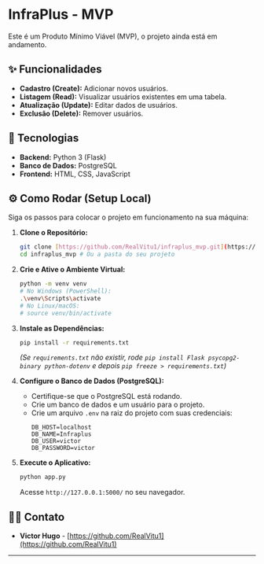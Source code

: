 # InfraPlus - MVP

Este é um Produto Mínimo Viável (MVP), o projeto ainda está em andamento.

## ✨ Funcionalidades

* **Cadastro (Create):** Adicionar novos usuários.
* **Listagem (Read):** Visualizar usuários existentes em uma tabela.
* **Atualização (Update):** Editar dados de usuários.
* **Exclusão (Delete):** Remover usuários.

## 🚀 Tecnologias

* **Backend:** Python 3 (Flask)
* **Banco de Dados:** PostgreSQL
* **Frontend:** HTML, CSS, JavaScript

## ⚙️ Como Rodar (Setup Local)

Siga os passos para colocar o projeto em funcionamento na sua máquina:

1.  **Clone o Repositório:**
    ```bash
    git clone [https://github.com/RealVitu1/infraplus_mvp.git](https://github.com/RealVitu1/infraplus_mvp.git)
    cd infraplus_mvp # Ou a pasta do seu projeto
    ```

2.  **Crie e Ative o Ambiente Virtual:**
    ```bash
    python -m venv venv
    # No Windows (PowerShell):
    .\venv\Scripts\activate
    # No Linux/macOS:
    # source venv/bin/activate
    ```

3.  **Instale as Dependências:**
    ```bash
    pip install -r requirements.txt
    ```
    *(Se `requirements.txt` não existir, rode `pip install Flask psycopg2-binary python-dotenv` e depois `pip freeze > requirements.txt`)*

4.  **Configure o Banco de Dados (PostgreSQL):**
    * Certifique-se que o PostgreSQL está rodando.
    * Crie um banco de dados e um usuário para o projeto.
    * Crie um arquivo `.env` na raiz do projeto com suas credenciais:
        ```
        DB_HOST=localhost
        DB_NAME=Infraplus
        DB_USER=victor
        DB_PASSWORD=victor
        ```

5.  **Execute o Aplicativo:**
    ```bash
    python app.py
    ```
    Acesse `http://127.0.0.1:5000/` no seu navegador.

## 👨‍💻 Contato

* **Victor Hugo** - [https://github.com/RealVitu1](https://github.com/RealVitu1)

---
